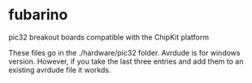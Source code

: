 fubarino
========

pic32 breakout boards compatible with the ChipKit platform 

These files go in the ./hardware/pic32 folder.
Avrdude is for windows version. However, if you take the last three entries and add them to an existing avrdude file it workds.


